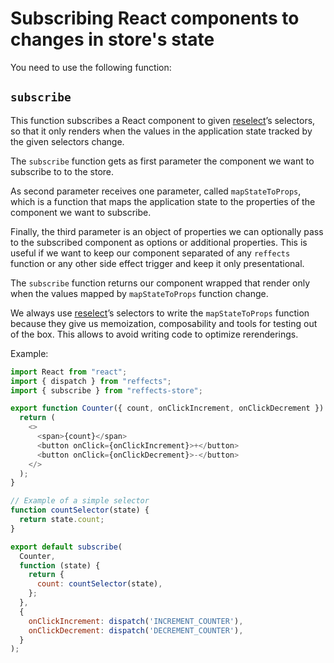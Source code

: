 # Subscribing React components to changes in store's state

You need to use the following function:

## `subscribe`
This function subscribes a React component to given [reselect](https://github.com/reduxjs/reselect)’s selectors, so that it only renders when the values in the application state tracked by the given selectors change.

The `subscribe` function gets as first parameter the component we want to subscribe to to the store.

As second parameter receives one parameter, called `mapStateToProps`, which is a function that maps the application state to the properties of the component we want to subscribe.

Finally, the  third parameter is an object of properties we can optionally pass to the subscribed component as options or additional properties. This is useful if we want to keep our component separated of any `reffects` function or any other side effect trigger and keep it only presentational.

The `subscribe` function returns our component wrapped that render only when the values mapped by `mapStateToProps` function change. 

We always use [reselect](https://github.com/reduxjs/reselect)’s selectors to write the `mapStateToProps` function because they give us memoization, composability and tools for testing out of the box. This allows to avoid writing code to optimize rerenderings.

Example:
```js
import React from "react";
import { dispatch } from "reffects";
import { subscribe } from "reffects-store";

export function Counter({ count, onClickIncrement, onClickDecrement }) {
  return (
    <>
      <span>{count}</span>
      <button onClick={onClickIncrement}>+</button>
      <button onClick={onClickDecrement}>-</button>
    </>
  );
}

// Example of a simple selector
function countSelector(state) {
  return state.count;
}

export default subscribe(
  Counter, 
  function (state) {
    return {
      count: countSelector(state),
    };
  }, 
  { 
    onClickIncrement: dispatch('INCREMENT_COUNTER'),
    onClickDecrement: dispatch('DECREMENT_COUNTER'),
  }
);
```
